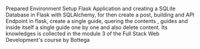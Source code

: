 Prepared Environment Setup Flask Application and creating a SQLite Database in Flask with SQLAlchemy, for then create a post, building and API Endpoint in flask, create a single guide, quering the contents , guides and inside itself a single guide one by one and also delete content. Its knowledges is collected in the module 3 of the Full Stack Web Development's course by Bottega
